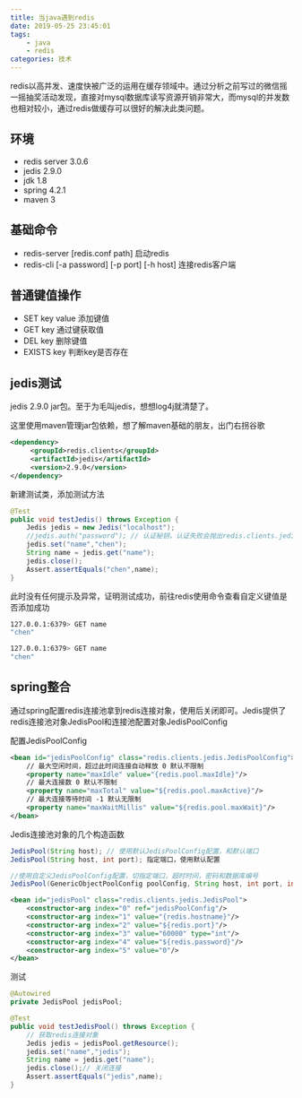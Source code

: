 ```yaml
---
title: 当java遇到redis
date: 2019-05-25 23:45:01
tags: 
    - java
    - redis
categories: 技术
---
```

redis以高并发、速度快被广泛的运用在缓存领域中。通过分析之前写过的微信摇一摇抽奖活动发现，直接对mysql数据库读写资源开销非常大，而mysql的并发数也相对较小，通过redis做缓存可以很好的解决此类问题。

<!--more-->

## 环境
- redis server 3.0.6
- jedis 2.9.0
- jdk 1.8
- spring 4.2.1
- maven 3

## 基础命令
- redis-server [redis.conf path] 启动redis
- redis-cli [-a password] [-p port] [-h host] 连接redis客户端

## 普通键值操作
- SET key value  添加键值
- GET key  通过键获取值
- DEL key 删除键值
- EXISTS key 判断key是否存在

## jedis测试
jedis 2.9.0 jar包。至于为毛叫jedis，想想log4j就清楚了。

这里使用maven管理jar包依赖，想了解maven基础的朋友，出门右拐谷歌

```xml
<dependency>
     <groupId>redis.clients</groupId>
     <artifactId>jedis</artifactId>
     <version>2.9.0</version>
</dependency>
```

新建测试类，添加测试方法

```java
@Test
public void testJedis() throws Exception {
    Jedis jedis = new Jedis("localhost");
    //jedis.auth("password"); // 认证秘钥，认证失败会抛出redis.clients.jedis.exceptions.JedisDataException: ERR invalid password异常
    jedis.set("name","chen");
    String name = jedis.get("name");
    jedis.close();
    Assert.assertEquals("chen",name);
}
```

此时没有任何提示及异常，证明测试成功，前往redis使用命令查看自定义键值是否添加成功
```bash
127.0.0.1:6379> GET name
"chen"

127.0.0.1:6379> GET name
"chen"
```
## spring整合
通过spring配置redis连接池拿到redis连接对象，使用后关闭即可。Jedis提供了redis连接池对象JedisPool和连接池配置对象JedisPoolConfig

配置JedisPoolConfig

```xml
<bean id="jedisPoolConfig" class="redis.clients.jedis.JedisPoolConfig">
    // 最大空闲时间，超过此时间连接自动释放 0 默认不限制
    <property name="maxIdle" value="{redis.pool.maxIdle}"/>
    // 最大连接数 0 默认不限制
    <property name="maxTotal" value="${redis.pool.maxActive}"/>
    // 最大连接等待时间 -1 默认无限制
    <property name="maxWaitMillis" value="${redis.pool.maxWait}"/>
</bean>
```

Jedis连接池对象的几个构造函数

```java
JedisPool(String host); // 使用默认JedisPoolConfig配置，和默认端口
JedisPool(String host, int port); 指定端口，使用默认配置

//使用自定义JedisPoolConfig配置，切指定端口，超时时间，密码和数据库编号
JedisPool(GenericObjectPoolConfig poolConfig, String host, int port, int timeout, String password, int database)
```
```xml
<bean id="jedisPool" class="redis.clients.jedis.JedisPool">
    <constructor-arg index="0" ref="jedisPoolConfig"/>
    <constructor-arg index="1" value="{redis.hostname}"/>
    <constructor-arg index="2" value="${redis.port}"/>
    <constructor-arg index="3" value="60000" type="int"/>
    <constructor-arg index="4" value="${redis.password}"/>
    <constructor-arg index="5" value="0"/>
</bean>
```
测试

```java
@Autowired
private JedisPool jedisPool;

@Test
public void testJedisPool() throws Exception {
    // 获取redis连接对象
    Jedis jedis = jedisPool.getResource();
    jedis.set("name","jedis");
    String name = jedis.get("name");
    jedis.close();// 关闭连接
    Assert.assertEquals("jedis",name);
}
```